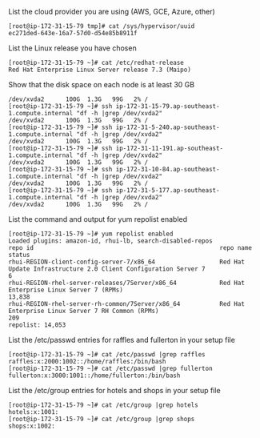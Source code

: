 List the cloud provider you are using (AWS, GCE, Azure, other)
```
[root@ip-172-31-15-79 tmp]# cat /sys/hypervisor/uuid
ec271ded-643e-16a7-57d0-d54e85b8911f
```

List the Linux release you have chosen
```
[root@ip-172-31-15-79 ~]# cat /etc/redhat-release 
Red Hat Enterprise Linux Server release 7.3 (Maipo)
```

Show that the disk space on each node is at least 30 GB
```
/dev/xvda2      100G  1.3G   99G   2% /
[root@ip-172-31-15-79 ~]# ssh ip-172-31-15-79.ap-southeast-1.compute.internal "df -h |grep /dev/xvda2"
/dev/xvda2      100G  1.3G   99G   2% /
[root@ip-172-31-15-79 ~]# ssh ip-172-31-5-240.ap-southeast-1.compute.internal "df -h |grep /dev/xvda2"
/dev/xvda2      100G  1.3G   99G   2% /
[root@ip-172-31-15-79 ~]# ssh ip-172-31-11-191.ap-southeast-1.compute.internal "df -h |grep /dev/xvda2"
/dev/xvda2      100G  1.3G   99G   2% /
[root@ip-172-31-15-79 ~]# ssh ip-172-31-10-84.ap-southeast-1.compute.internal "df -h |grep /dev/xvda2"
/dev/xvda2      100G  1.3G   99G   2% /
[root@ip-172-31-15-79 ~]# ssh ip-172-31-5-177.ap-southeast-1.compute.internal "df -h |grep /dev/xvda2"
/dev/xvda2      100G  1.3G   99G   2% /
```

List the command and output for yum repolist enabled
```
[root@ip-172-31-15-79 ~]# yum repolist enabled
Loaded plugins: amazon-id, rhui-lb, search-disabled-repos
repo id                                                    repo name                                                                 status
rhui-REGION-client-config-server-7/x86_64                  Red Hat Update Infrastructure 2.0 Client Configuration Server 7                6
rhui-REGION-rhel-server-releases/7Server/x86_64            Red Hat Enterprise Linux Server 7 (RPMs)                                  13,838
rhui-REGION-rhel-server-rh-common/7Server/x86_64           Red Hat Enterprise Linux Server 7 RH Common (RPMs)                           209
repolist: 14,053
```

List the /etc/passwd entries for raffles and fullerton in your setup file
```
[root@ip-172-31-15-79 ~]# cat /etc/passwd |grep raffles
raffles:x:2000:1002::/home/raffles:/bin/bash
[root@ip-172-31-15-79 ~]# cat /etc/passwd |grep fullerton
fullerton:x:3000:1001::/home/fullerton:/bin/bash
```

List the /etc/group entries for hotels and shops in your setup file
```
[root@ip-172-31-15-79 ~]# cat /etc/group |grep hotels
hotels:x:1001:
[root@ip-172-31-15-79 ~]# cat /etc/group |grep shops
shops:x:1002:
```
